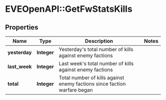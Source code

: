 # EVEOpenAPI::GetFwStatsKills

## Properties
Name | Type | Description | Notes
------------ | ------------- | ------------- | -------------
**yesterday** | **Integer** | Yesterday&#39;s total number of kills against enemy factions | 
**last_week** | **Integer** | Last week&#39;s total number of kills against enemy factions | 
**total** | **Integer** | Total number of kills against enemy factions since faction warfare began | 


